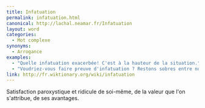```yaml
---
title: Infatuation
permalink: infatuation.html
canonical: http://lachal.neamar.fr/Infatuation
layout: word
categories:
  - Mot complexe
synonyms:
  - Arrogance
examples:
  - "Quelle infatuation exacerbée! C'est à la hauteur de la situation."
  - "Voudriez-vous faire preuve d'infatuation ? Restons sobres entre nous !"
link: http://fr.wiktionary.org/wiki/infatuation
---
```


Satisfaction paroxystique et ridicule de soi-même, de la valeur que l'on s'attribue, de ses avantages.

